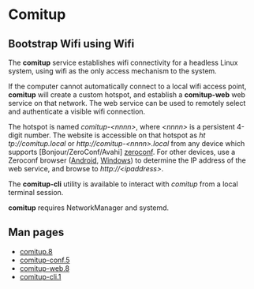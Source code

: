 



Comitup
======

Bootstrap Wifi using Wifi
-------------------------

The __comitup__ service establishes wifi connectivity for a headless Linux
system, using wifi as the only access mechanism to the system.

If the computer cannot automatically connect to a local wifi access point,
__comitup__ will create a custom hotspot, and establish a __comitup-web__
web service on that network. The web service can be used to remotely select
and authenticate a visible wifi connection. 

The hotspot is named _comitup-&lt;nnnn&gt;_, where _&lt;nnnn&gt;_ is a
persistent 4-digit number. The website is accessible on that hotspot as
_ht&#8203;tp://comitup.local_ or _ht&#8203;tp://comitup-&lt;nnnn&gt;.local_
from any device which supports [Bonjour/ZeroConf/Avahi] [zeroconf]. For
other devices, use a Zeroconf browser ([Android][], [Windows][]) to
determine the IP address of the web service, and browse to
_http&#58;//&lt;ipaddress&gt;_.

[zeroconf]: https://en.wikipedia.org/wiki/Zero-configuration_networking
[Android]: https://play.google.com/store/apps/details?id=com.melloware.zeroconf&hl=en
[Windows]: http://hobbyistsoftware.com/bonjourbrowser

The __comitup-cli__ utility is available to interact with _comitup_ from a
local terminal session.

__comitup__ requires NetworkManager and systemd.

Man pages
---------

* [comitup.8](https://github.com/davesteele/comitup/blob/master/doc/comitup.8.ronn)
* [comitup-conf.5](https://github.com/davesteele/comitup/blob/master/doc/comitup-conf.5.ronn)
* [comitup-web.8](https://github.com/davesteele/comitup/blob/master/doc/comitup-web.8.ronn)
* [comitup-cli.1](https://github.com/davesteele/comitup/blob/master/doc/comitup-cli.1.ronn)
